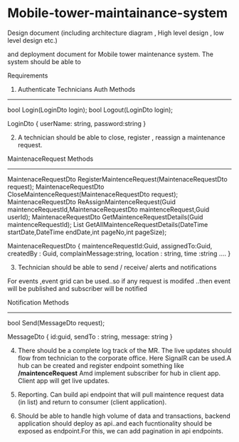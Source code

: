 # Mobile-tower-maintainance-system

Design document (including architecture diagram , High level design , low level design etc.)



  and deployment document for Mobile tower maintenance system. The system should be able to



Requirements 



1) Authenticate Technicians
  Auth Methods
***********

bool Login(LoginDto login);
bool Logout(LoginDto login);

LoginDto
{
  userName: string,
  password:string
}


2) A technician should be able to close, register , reassign a maintenance  request.

  
MaintenaceRequest Methods
**************************
MaintenaceRequestDto RegisterMaintenceRequest(MaintenaceRequestDto request);
MaintenaceRequestDto CloseMaintenceRequest(MaintenaceRequestDto request);
MaintenaceRequestDto ReAssignMaintenceRequest(Guid maintenceRequestId,MaintenaceRequestDto maintenceRequest,Guid userId);
MaintenaceRequestDto GetMaintenceRequestDetails(Guid maintenceRequestId);
List<MaintenaceRequestDto> GetAllMaintenceRequestDetails(DateTime startDate,DateTime endDate,int pageNo,int pageSize);
  
  
  MaintenaceRequestDto
{
  maintenceRequestId:Guid,
  assignedTo:Guid,
  createdBy : Guid,
  complainMessage:string,
  location : string,
  time :string
  ....
}

3) Technician should be able to send / receive/ alerts and notifications
  
  For events ,event grid can be used..so if any request is modifed ..then event will be published and subscriber will be notified
  
  
Notification Methods
**************************
bool Send(MessageDto request);

MessageDto
{
  id:guid,
  sendTo : string,
  message: string
}


4) There should be a complete log track of the MR. The live updates should flow from technician to the corporate office.
  Here SignalR can be used.A hub can be created and register endpoint something like **/maintenceRequest** Amd implement subscriber for hub in client app. Client app will get live updates.


5) Reporting.
  Can build api endpoint that will pull maintence request data (in list) and return to consumer (client application).


6) Should be able to handle high volume of data and transactions,
   backend application should deploy as api..and each fucntionality should be exposed as endpoint.For this, we can add pagination in api endpoints.








